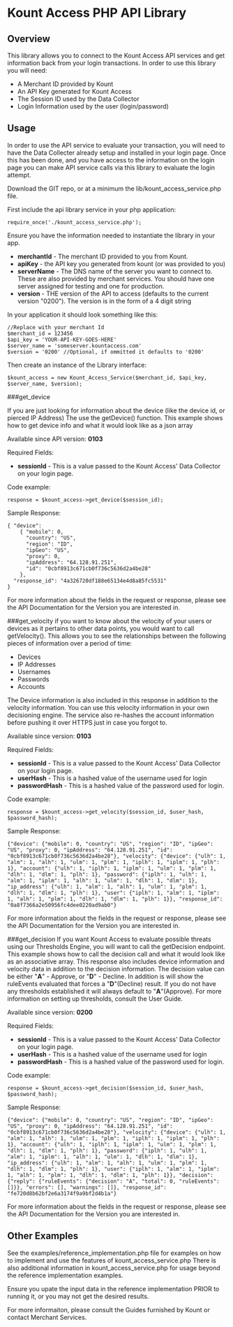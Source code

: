 # Kount Access PHP API Library

## Overview

This library allows you to connect to the Kount Access API services and get information back from your login transactions. In order to use this library you will need:

*  A Merchant ID provided by Kount
*  An API Key generated for Kount Access
*  The Session ID used by the Data Collector
*  Login Information used by the user (login/password)

Usage
-----
In order to use the API service to evaluate your transaction, you will need to
have the Data Collecter already setup and installed in your login page.  Once
this has been done, and you have access to the information on the login page
you can make API service calls via this library to evaluate the login attempt.

Download the GIT repo, or at a minimum the lib/kount_access_service.php file.


First include the api library service in your php  application:

    require_once('./kount_access_service.php');

Ensure you have the information needed to instantiate the library in your app.

*  **merchantId** - The merchant ID provided to you from Kount.
*  **apiKey** - the API key you generated from kount (or was provided to you)
*  **serverName** - The DNS name of the server you want to connect to. These are
     also provided by merchant services.  You should have one server assigned
     for testing and one for production.
*  **version** - THE version of the API to access (defaults to the current
     version "0200").  The version is in the form of a 4 digit string

In your application it should look something like this:

    //Replace with your merchant Id
    $merchant_id = 123456
    $api_key = 'YOUR-API-KEY-GOES-HERE'
    $server_name = 'someserver.kountaccess.com'
    $version = '0200' //Optional, if ommitted it defaults to '0200'

Then create an instance of the Library interface:

    $kount_access = new Kount_Access_Service($merchant_id, $api_key, $server_name, $version);

###get_device

If you are just looking for information about the device (like the
device id, or pierced IP Address) The use the getDevice() function.
This example shows how to get device info and what it would look like as
a json array

Available since API version: **0103**

Required Fields:

*  **sessionId** - This is a value passed to the Kount Access' Data Collector on your
     login page.

Code example:

    response = $kount_access->get_device($session_id);

Sample Response:

    { "device":
        { "mobile": 0,
          "country": "US",
          "region": "ID",
          "ipGeo": "US",
          "proxy": 0,
          "ipAddress": "64.128.91.251",
          "id": "0cbf8913c671cb0f736c5636d2a4be28"
        },
      "response_id": "4a326720df188e65134e4d8a85fc5531"
    }

For more information about the fields in the request or response, please see
the API Documentation for the Version you are interested in.

###get_velocity
if you want to know about the velocity of your users or devices as it pertains
to other data points, you would want to call getVelocity().  This allows you to
see the relationships between the following pieces of information over a period
of time:

*  Devices
*  IP Addresses
*  Usernames
*  Passwords
*  Accounts

The Device information is also included in this response in addition to the
velocity information.  You can use this velocity information in your own
decisioning engine. The service also re-hashes the account information before
pushing it over HTTPS just in case you forgot to.

Available since version: **0103**

Required Fields:

*  **sessionId** - This is a value passed to the Kount Access' Data Collector on your
     login page.
*  **userHash** - This is a hashed value of the username used for login
*  **passwordHash** - This is a hashed value of the password used for login.

Code example:

    response = $kount_access->get_velocity($session_id, $user_hash, $password_hash);

Sample Response:

    {"device": {"mobile": 0, "country": "US", "region": "ID", "ipGeo": "US", "proxy": 0, "ipAddress": "64.128.91.251", "id": "0cbf8913c671cb0f736c5636d2a4be28"}, "velocity": {"device": {"ulh": 1, "alm": 1, "alh": 1, "ulm": 1, "plm": 1, "iplh": 1, "iplm": 1, "plh": 1}, "account": {"ulh": 1, "iplh": 1, "iplm": 1, "ulm": 1, "plm": 1, "dlh": 1, "dlm": 1, "plh": 1}, "password": {"iplh": 1, "ulh": 1, "alm": 1, "iplm": 1, "alh": 1, "ulm": 1, "dlh": 1, "dlm": 1}, "ip_address": {"ulh": 1, "alm": 1, "alh": 1, "ulm": 1, "plm": 1, "dlh": 1, "dlm": 1, "plh": 1}, "user": {"iplh": 1, "alm": 1, "iplm": 1, "alh": 1, "plm": 1, "dlh": 1, "dlm": 1, "plh": 1}}, "response_id": "0a8f7366a2e50956fc4dee0220ad9ab0"}

For more information about the fields in the request or response, please see
the API Documentation for the Version you are interested in.

###get_decision
If you want Kount Access to evaluate possible threats using our
Thresholds Engine, you will want to call the getDecision endpoint.
This example shows how to call the decision call and what it would look
like as an associative array. This response also includes device information
and velocity data in addition to the decision information.  The decision
value can be either "**A**" - Approve, or "**D**" - Decline.  In addition is will
show the ruleEvents evaluated that forces a "**D**"(Decline) result.  If you
do not have any thresholds established it will always default to
"**A**"(Approve). For more information on setting up thresholds, consult the
 User Guide.

Available since version: **0200**

Required Fields:

*  **sessionId** - This is a value passed to the Kount Access' Data Collector on your
     login page.
*  **userHash** - This is a hashed value of the username used for login
*  **passwordHash** - This is a hashed value of the password used for login.

Code example:

    response = $kount_access->get_decision($session_id, $user_hash, $password_hash);

Sample Response:

    {"device": {"mobile": 0, "country": "US", "region": "ID", "ipGeo": "US", "proxy": 0, "ipAddress": "64.128.91.251", "id": "0cbf8913c671cb0f736c5636d2a4be28"}, "velocity": {"device": {"ulh": 1, "alm": 1, "alh": 1, "ulm": 1, "plm": 1, "iplh": 1, "iplm": 1, "plh": 1}, "account": {"ulh": 1, "iplh": 1, "iplm": 1, "ulm": 1, "plm": 1, "dlh": 1, "dlm": 1, "plh": 1}, "password": {"iplh": 1, "ulh": 1, "alm": 1, "iplm": 1, "alh": 1, "ulm": 1, "dlh": 1, "dlm": 1}, "ip_address": {"ulh": 1, "alm": 1, "alh": 1, "ulm": 1, "plm": 1, "dlh": 1, "dlm": 1, "plh": 1}, "user": {"iplh": 1, "alm": 1, "iplm": 1, "alh": 1, "plm": 1, "dlh": 1, "dlm": 1, "plh": 1}}, "decision": {"reply": {"ruleEvents": {"decision": "A", "total": 0, "ruleEvents": []}}, "errors": [], "warnings": []}, "response_id": "fe720d8b62bf2e6a3174f9a9bf2d4b1a"}

For more information about the fields in the request or response, please see
the API Documentation for the Version you are interested in.

## Other Examples

See the examples/reference_implementation.php file for examples on how to implement and use the features of kount_access_service.php
There is also additional information in kount_access_service.php for usage beyond the reference implementation examples.

Ensure you upate the input data in the reference implementation PRIOR to running it, or you may not get the desired results.

For more informaiton, please consult the Guides furnished by Kount or contact Merchant Services.

